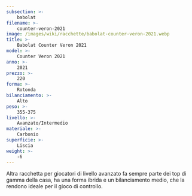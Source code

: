 ```yaml
---
subsection: >-
    babolat
filename: >-
    counter-veron-2021
image: /images/wiki/racchette/babolat-counter-veron-2021.webp
title: >-
    Babolat Counter Veron 2021
model: >-
    Counter Veron 2021
anno: >-
    2021
prezzo: >-
    220
forma: >-
    Rotonda
bilanciamento: >-
    Alto
peso: >-
    355-375
livello: >-
    Avanzato/Intermedio
materiale: >-
    Carbonio
superficie: >-
    Liscia
weight: >-
    -6
---
```

Altra racchetta per giocatori di livello avanzato fa sempre parte dei top di gamma della casa, ha una forma ibrida e un bilanciamento medio, che la rendono ideale per il gioco di controllo.